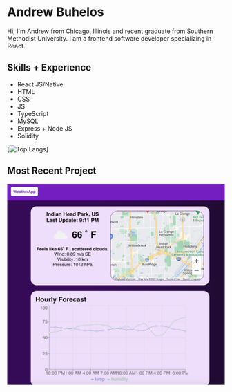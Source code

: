 # Andrew Buhelos

Hi, I'm Andrew from Chicago, Illinois and recent graduate from Southern Methodist University. I am a frontend software developer specializing in React.

## Skills + Experience

- React JS/Native
- HTML
- CSS
- JS
- TypeScript
- MySQL
- Express + Node JS
- Solidity

[![Top Langs](github-readme-stats-abuhelos.vercel.app/api/top-langs/?username=abuhelos&layout=compact)]    

## Most Recent Project
<a href="https://abuhelos.github.io/weather-app/"><img src="Weather.jpg" height="auto" /></a>
